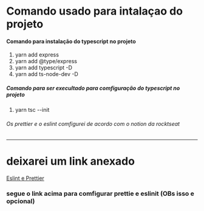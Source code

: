 # Comando usado para intalaçao do projeto 

#### Comando para instalação do typescript no projeto

1. yarn add express
2. yarn add @type/express
3. yarn add typescript -D
4. yarn add ts-node-dev -D

##### Comando para ser execultado para comfiguração do typescript no projeto  

1. yarn tsc --init 

###### Os prettier e o eslint comfigurei de acordo com o notion da rocktseat 

----------

# deixarei um link anexado 

[Eslint e Prettier](https://www.notion.so/ESLint-e-Prettier-Trilha-Node-js-d3f3ef576e7f45dfbbde5c25fa662779)

### segue o link acima para comfigurar prettie e eslinit (OBs isso e opcional)


